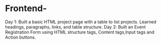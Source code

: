 # Frontend-
Day 1: Built a basic HTML project page with a table to list projects. Learned headings, paragraphs, links, and table structure.
Day 2: Built an Event Registration Form using HTML structure tags, Content tags,Input tags and Action buttons.
